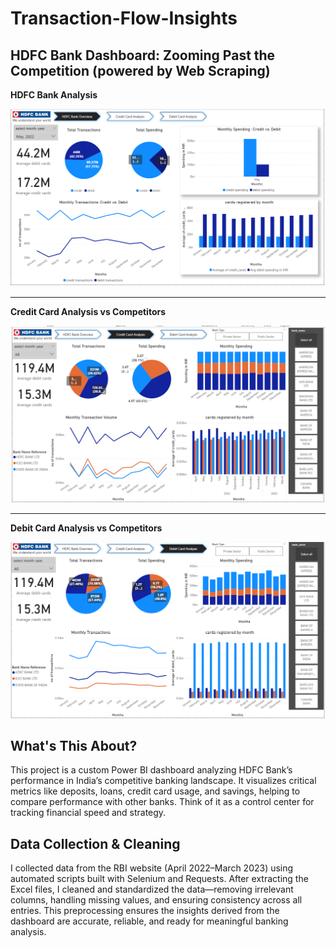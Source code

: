# Transaction-Flow-Insights

## HDFC Bank Dashboard: Zooming Past the Competition (powered by Web Scraping) 


**HDFC Bank Analysis**

![Power BI report page 1](/Insights%20Output/Screenshot%20(40).png)

---

**Credit Card Analysis vs Competitors**

![Power BI report page 2](/Insights%20Output/Screenshot%20(41).png)

---

**Debit Card Analysis vs Competitors**

![Power BI report page 3](/Insights%20Output/Screenshot%20(42).png)

## What's This About?

This project is a custom Power BI dashboard analyzing HDFC Bank’s performance in India’s competitive banking landscape. It visualizes critical metrics like deposits, loans, credit card usage, and savings, helping to compare performance with other banks. Think of it as a control center for tracking financial speed and strategy.


## Data Collection & Cleaning

I collected data from the RBI website (April 2022–March 2023) using automated scripts built with Selenium and Requests. After extracting the Excel files, I cleaned and standardized the data—removing irrelevant columns, handling missing values, and ensuring consistency across all entries. This preprocessing ensures the insights derived from the dashboard are accurate, reliable, and ready for meaningful banking analysis.